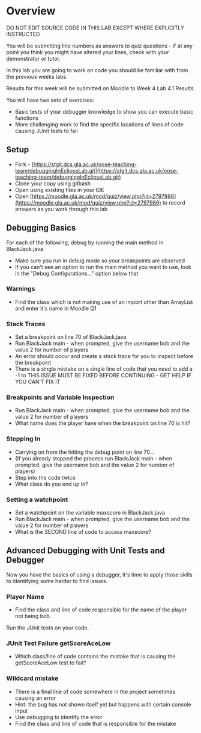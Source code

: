 # Overview
DO NOT EDIT SOURCE CODE IN THIS LAB EXCEPT WHERE EXPLICITLY INSTRUCTED

You will be submitting line numbers as answers to quiz questions - if at any point you think you might have altered your lines, check with your demonstrator or tutor.

In this lab you are going to work on code you should be familiar with from the previous weeks labs.

Results for this week will be submitted on Moodle to Week 4 Lab 4.1 Results.

You will have two sets of exercises:
* Basic tests of your debugger knowledge to show you can execute basic functions 
* More challenging work to find the specific locations of lines of code causing JUnit tests to fail

## Setup
* Fork - [https://stgit.dcs.gla.ac.uk/oose-teaching-team/debuggingInEclipseLab.git](https://stgit.dcs.gla.ac.uk/oose-teaching-team/debuggingInEclipseLab.git)
* Clone your copy using gitbash
* Open using existing files in your IDE
* Open [https://moodle.gla.ac.uk/mod/quiz/view.php?id=2797986](https://moodle.gla.ac.uk/mod/quiz/view.php?id=2797986) to record answers as you work through this lab

## Debugging Basics
For each of the following, debug by running the main method in BlackJack.java
* Make sure you run in debug mode so your breakpoints are observed
* If you can't see an option to run the main method you want to use, look in the "Debug Configurations..." option below that

### Warnings
* Find the class which is not making use of an import other than ArrayList and enter it's name in Moodle Q1

### Stack Traces
* Set a breakpoint on line 70 of BlackJack.java
* Run BlackJack main - when prompted, give the username bob and the value 2 for number of players
* An error should occur and create a stack trace for you to inspect before the breakpoint
* There is a single mistake on a single line of code that you need to add a -1 to
THIS ISSUE MUST BE FIXED BEFORE CONTINUING - GET HELP IF YOU CAN'T FIX IT


### Breakpoints and Variable Inspection
* Run BlackJack main - when prompted, give the username bob and the value 2 for number of players
* What name does the player have when the breakpoint on line 70 is hit?

### Stepping In
* Carrying on from the hitting the debug point on line 70...
* (If you already stopped the process run BlackJack main - when prompted, give the username bob and the value 2 for number of players)
* Step into the code twice
* What class do you end up in?

### Setting a watchpoint
* Set a watchpoint on the variable maxscore in BlackJack.java
* Run BlackJack main - when prompted, give the username bob and the value 2 for number of players
* What is the SECOND line of code to access maxscore? 

## Advanced Debugging with Unit Tests and Debugger
Now you have the basics of using a debugger, it's time to apply those skills to identifying some harder to find issues.

### Player Name
* Find the class and line of code responsible for the name of the player not being bob. 

Run the JUnit tests on your code.

### JUnit Test Failure getScoreAceLow 
* Which class/line of code contains the mistake that is causing the getScoreAceLow test to fail?

### Wildcard mistake
* There is a final line of code somewhere in the project sometimes causing an error 
* Hint: the bug has not shown itself yet but happens with certain console input 
* Use debugging to identify the error
* Find the class and line of code that is responsible for the mistake  

 

